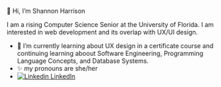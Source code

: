 👋 Hi, I’m Shannon Harrison

I am a rising Computer Science Senior at the University of Florida. I am interested in web development and its overlap with UX/UI design. 


- 🌱 I’m currently learning about UX design in a certificate course and continuing learning aboout Software Engineering, 
  Programming Language Concepts, and Database Systems. 
- ✨ my pronouns are she/her
- [![Linkedin](https://i.stack.imgur.com/gVE0j.png) LinkedIn](https://www.linkedin.com/in/shannon-harrison-4282a0196/)

<!---
shannonharrison118/shannonharrison118 is a ✨ special ✨ repository because its `README.md` (this file) appears on your GitHub profile.
You can click the Preview link to take a look at your changes.
--->
